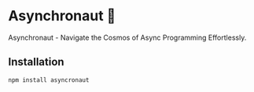 # Asynchronaut 🚀
Asynchronaut - Navigate the Cosmos of Async Programming Effortlessly.

## Installation
```bash
npm install asyncronaut
